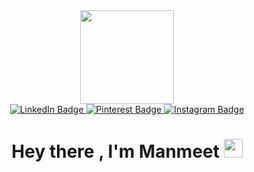 <div id="header" align="center">
  <img src="https://media1.giphy.com/media/iIGT8Y1rOYhBpdHh1C/200.webp?cid=ecf05e47bwgfdlflc6bjsegzc9mi2m73jcxsdexmbvb4y397&rid=200.webp&ct=s" width="150"/>
  <div id="badges">
  <a href="https://www.linkedin.com/in/manmeet-kaur-a91297213/">
    <img src="https://img.shields.io/badge/LinkedIn-blue?style=for-the-badge&logo=linkedin&logoColor=white" alt="LinkedIn Badge"/>
  </a>
  <a href="https://in.pinterest.com/collegedocs2369/">
    <img src="https://img.shields.io/badge/Pinterest-red?style=for-the-badge&logo=Pinterest&logoColor=white" alt="Pinterest Badge"/>
  </a>
  <a href="https://www.instagram.com/manmeet_2607">
    <img src="https://img.shields.io/badge/Instagram-ff69b4?style=for-the-badge&logo=Instagram&logoColor=white" alt="Instagram Badge"/>
  </a>
</div>
 <img src="https://komarev.com/ghpvc/?username=Manmeet2607&style=flat-square&color=blue" alt=""/>
  <h1>
  Hey there , I'm Manmeet
  <img src="https://media.giphy.com/media/hvRJCLFzcasrR4ia7z/giphy.gif" width="30px"/>
</h1>
</div>

